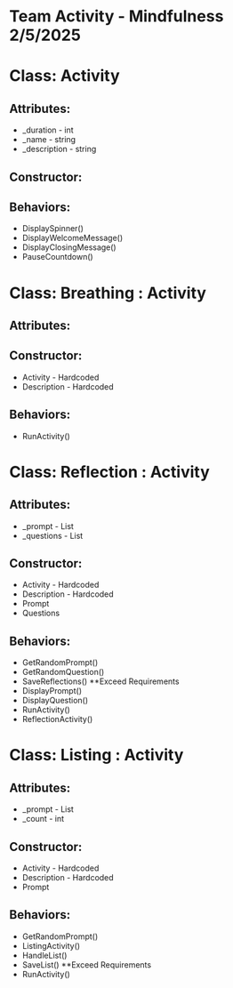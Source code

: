 # Team Activity - Mindfulness 2/5/2025

# Class: Activity
## Attributes:
- _duration - int
- _name - string
- _description - string

## Constructor:

 
## Behaviors:
- DisplaySpinner()
- DisplayWelcomeMessage()
- DisplayClosingMessage()
- PauseCountdown()




# Class: Breathing : Activity
## Attributes:


## Constructor:
- Activity - Hardcoded
- Description - Hardcoded

## Behaviors:
- RunActivity()



# Class: Reflection : Activity
## Attributes:
- _prompt - List<string>
- _questions - List<string>

## Constructor:
- Activity - Hardcoded
- Description - Hardcoded
- Prompt
- Questions

## Behaviors:
- GetRandomPrompt()
- GetRandomQuestion()
- SaveReflections() **Exceed Requirements
- DisplayPrompt()
- DisplayQuestion()
- RunActivity()
- ReflectionActivity()



# Class: Listing : Activity
## Attributes:
- _prompt - List<string>
- _count - int

## Constructor:
- Activity - Hardcoded
- Description - Hardcoded
- Prompt

## Behaviors:
- GetRandomPrompt()
- ListingActivity()
- HandleList()
- SaveList() **Exceed Requirements
- RunActivity()